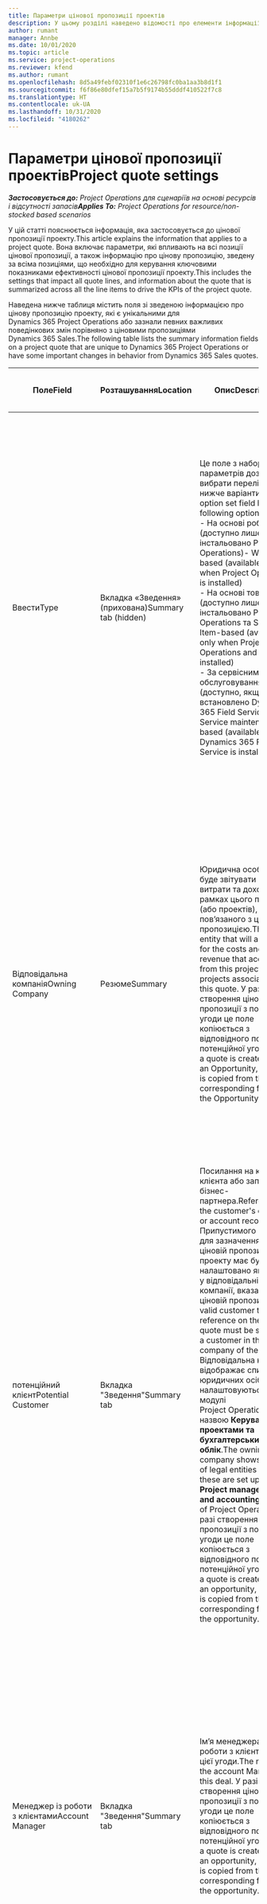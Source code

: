 ```yaml
---
title: Параметри цінової пропозиції проектів
description: У цьому розділі наведено відомості про елементи інформації та параметри, які застосовуються до цінових пропозицій проекту та впливають на них.
author: rumant
manager: Annbe
ms.date: 10/01/2020
ms.topic: article
ms.service: project-operations
ms.reviewer: kfend
ms.author: rumant
ms.openlocfilehash: 8d5a49febf02310f1e6c26798fc0ba1aa3b8d1f1
ms.sourcegitcommit: f6f86e80dfef15a7b5f9174b55dddf410522f7c8
ms.translationtype: HT
ms.contentlocale: uk-UA
ms.lasthandoff: 10/31/2020
ms.locfileid: "4180262"
---
```

# <a name="project-quote-settings"></a><span data-ttu-id="7fa82-103">Параметри цінової пропозиції проектів</span><span class="sxs-lookup"><span data-stu-id="7fa82-103">Project quote settings</span></span>

<span data-ttu-id="7fa82-104">_**Застосовується до:** Project Operations для сценаріїв на основі ресурсів і відсутності запасів_</span><span class="sxs-lookup"><span data-stu-id="7fa82-104">_**Applies To:** Project Operations for resource/non-stocked based scenarios_</span></span>


<span data-ttu-id="7fa82-105">У цій статті пояснюється інформація, яка застосовується до цінової пропозиції проекту.</span><span class="sxs-lookup"><span data-stu-id="7fa82-105">This article explains the information that applies to a project quote.</span></span> <span data-ttu-id="7fa82-106">Вона включає параметри, які впливають на всі позиції цінової пропозиції, а також інформацію про цінову пропозицію, зведену за всіма позиціями, що необхідно для керування ключовими показниками ефективності цінової пропозиції проекту.</span><span class="sxs-lookup"><span data-stu-id="7fa82-106">This includes the settings that impact all quote lines, and information about the quote that is summarized across all the line items to drive the KPIs of the project quote.</span></span>

<span data-ttu-id="7fa82-107">Наведена нижче таблиця містить поля зі зведеною інформацією про цінову пропозицію проекту, які є унікальними для Dynamics 365 Project Operations або зазнали певних важливих поведінкових змін порівняно з ціновими пропозиціями Dynamics 365 Sales.</span><span class="sxs-lookup"><span data-stu-id="7fa82-107">The following table lists the summary information fields on a project quote that are unique to Dynamics 365 Project Operations or have some important changes in behavior from Dynamics 365 Sales quotes.</span></span>

| <span data-ttu-id="7fa82-108">**Поле**</span><span class="sxs-lookup"><span data-stu-id="7fa82-108">**Field**</span></span> | <span data-ttu-id="7fa82-109">**Розташування**</span><span class="sxs-lookup"><span data-stu-id="7fa82-109">**Location**</span></span> | <span data-ttu-id="7fa82-110">**Опис**</span><span class="sxs-lookup"><span data-stu-id="7fa82-110">**Description**</span></span> | <span data-ttu-id="7fa82-111">**Вплив на наступні етапи**</span><span class="sxs-lookup"><span data-stu-id="7fa82-111">**Downstream impact**</span></span> |
| --- | --- | --- | --- |
| <span data-ttu-id="7fa82-112">Ввести</span><span class="sxs-lookup"><span data-stu-id="7fa82-112">Type</span></span> | <span data-ttu-id="7fa82-113">Вкладка «Зведення» (прихована)</span><span class="sxs-lookup"><span data-stu-id="7fa82-113">Summary tab (hidden)</span></span> | <span data-ttu-id="7fa82-114">Це поле з набором параметрів дозволяє вибрати перелічені нижче варіанти.</span><span class="sxs-lookup"><span data-stu-id="7fa82-114">This option set field hash the following options:</span></span></br><span data-ttu-id="7fa82-115">- На основі робіт (доступно лише якщо інстальовано Project Operations)</span><span class="sxs-lookup"><span data-stu-id="7fa82-115">- Work-based (available only when Project Operations is installed)</span></span></br><span data-ttu-id="7fa82-116">- На основі товарів (доступно лише якщо інстальовано Project Operations та Sales)</span><span class="sxs-lookup"><span data-stu-id="7fa82-116">- Item-based (available only when Project Operations and Sales are installed)</span></span></br><span data-ttu-id="7fa82-117">- За сервісним обслуговуванням (доступно, якщо встановлено Dynamics 365 Field Service).</span><span class="sxs-lookup"><span data-stu-id="7fa82-117">- Service maintenance-based (available when Dynamics 365 Field Service is installed)</span></span> | <span data-ttu-id="7fa82-118">У разі використання програми Project Operations для цього поля автоматично встановлюється значення **За типом робіт**.</span><span class="sxs-lookup"><span data-stu-id="7fa82-118">When you use the Project Operations application, the value of this field is automatically set to **Work-based**.</span></span> <span data-ttu-id="7fa82-119">Це класифікує цінову пропозицію як цінову пропозицію на основі проекту.</span><span class="sxs-lookup"><span data-stu-id="7fa82-119">This classifies the quote as a project-based quote.</span></span> <span data-ttu-id="7fa82-120">Цінова пропозиція має бути ціновою пропозицією на основі проекту для забезпечення роботи всіх розширень і функцій за проектом.</span><span class="sxs-lookup"><span data-stu-id="7fa82-120">A quote should be project-based to enable all project-specific extensions and functionality.</span></span> |
| <span data-ttu-id="7fa82-121">Відповідальна компанія</span><span class="sxs-lookup"><span data-stu-id="7fa82-121">Owning Company</span></span> | <span data-ttu-id="7fa82-122">Резюме</span><span class="sxs-lookup"><span data-stu-id="7fa82-122">Summary</span></span> | <span data-ttu-id="7fa82-123">Юридична особа, яка буде звітувати про витрати та доходи в рамках цього проекту (або проектів), пов’язаного з ціновою пропозицією.</span><span class="sxs-lookup"><span data-stu-id="7fa82-123">The legal entity that will account for the costs and revenue that accrues from this project or projects associated with this quote.</span></span> <span data-ttu-id="7fa82-124">У разі створення цінової пропозиції з потенційної угоди це поле копіюється з відповідного поля потенційної угоди.</span><span class="sxs-lookup"><span data-stu-id="7fa82-124">When a quote is created from an Opportunity, this field is copied from the corresponding field on the Opportunity.</span></span> | <span data-ttu-id="7fa82-125">Відповідальна компанія прирівнюється до концепції юридичної особи в модулі Project Operations під назвою **Керування проектами та бухгалтерський облік**.</span><span class="sxs-lookup"><span data-stu-id="7fa82-125">The owning company equates to the concept of legal entity in the **Project management and accounting** module of Project Operations.</span></span> <span data-ttu-id="7fa82-126">Усі витрати та доходи, що виникають у рамках цього проекту, вносяться до головної книги відповідальної компанії.</span><span class="sxs-lookup"><span data-stu-id="7fa82-126">All costs and revenue accrued from this project will be accounted for in the General ledger of the owning company.</span></span> |
| <span data-ttu-id="7fa82-127">потенційний клієнт</span><span class="sxs-lookup"><span data-stu-id="7fa82-127">Potential Customer</span></span> | <span data-ttu-id="7fa82-128">Вкладка "Зведення"</span><span class="sxs-lookup"><span data-stu-id="7fa82-128">Summary tab</span></span> | <span data-ttu-id="7fa82-129">Посилання на компанію клієнта або запис бізнес-партнера.</span><span class="sxs-lookup"><span data-stu-id="7fa82-129">Reference to the customer's company or account record.</span></span> <span data-ttu-id="7fa82-130">Припустимого клієнта для зазначення в ціновій пропозиції проекту має бути налаштовано як клієнта у відповідальній компанії, вказаній у ціновій пропозиції.</span><span class="sxs-lookup"><span data-stu-id="7fa82-130">A valid customer to reference on the project quote must be set up as a customer in the owning company of the quote.</span></span> <span data-ttu-id="7fa82-131">Відповідальна компанія відображає список юридичних осіб, які налаштовуються в модулі Project Operations під назвою **Керування проектами та бухгалтерський облік**.</span><span class="sxs-lookup"><span data-stu-id="7fa82-131">The owning company shows the list of legal entities and these are set up in the **Project management and accounting** module of Project Operations.</span></span> <span data-ttu-id="7fa82-132">У разі створення цінової пропозиції з потенційної угоди це поле копіюється з відповідного поля потенційної угоди.</span><span class="sxs-lookup"><span data-stu-id="7fa82-132">When a quote is created from an opportunity, this field is copied from the corresponding field on the opportunity.</span></span> | <span data-ttu-id="7fa82-133">Грошова одиниця в ціновій пропозиції проекту за замовчуванням залежить від грошової одиниці клієнта.</span><span class="sxs-lookup"><span data-stu-id="7fa82-133">The currency on the project quote is defaulted based on the currency of the customer.</span></span> <span data-ttu-id="7fa82-134">Однак це можна змінити до збереження цінової пропозиції.</span><span class="sxs-lookup"><span data-stu-id="7fa82-134">This can, however, be changed before the quote is saved.</span></span> |
| <span data-ttu-id="7fa82-135">Менеджер із роботи з клієнтами</span><span class="sxs-lookup"><span data-stu-id="7fa82-135">Account Manager</span></span> | <span data-ttu-id="7fa82-136">Вкладка "Зведення"</span><span class="sxs-lookup"><span data-stu-id="7fa82-136">Summary tab</span></span> | <span data-ttu-id="7fa82-137">Ім’я менеджера з роботи з клієнтами для цієї угоди.</span><span class="sxs-lookup"><span data-stu-id="7fa82-137">The name of the account Manager for this deal.</span></span> <span data-ttu-id="7fa82-138">У разі створення цінової пропозиції з потенційної угоди це поле копіюється з відповідного поля потенційної угоди.</span><span class="sxs-lookup"><span data-stu-id="7fa82-138">When a quote is created from an opportunity, this field is copied from the corresponding field on the opportunity.</span></span> | <span data-ttu-id="7fa82-139">Менеджер із роботи з клієнтами відповідає за керування зв’язками з клієнтом до завершення цього проекту.</span><span class="sxs-lookup"><span data-stu-id="7fa82-139">The Account manager is responsible for managing the relationship with the customer through the completion of this project.</span></span> <span data-ttu-id="7fa82-140">З огляду на запис планованого ресурсу, прив’язаного до менеджера з роботи з клієнтами, значення договірного підрозділу за замовчуванням залежить від цінової пропозиції проекту.</span><span class="sxs-lookup"><span data-stu-id="7fa82-140">Based on the bookable resource record tied to the Account manager, the contracting unit defaults on the project quote.</span></span>|
| <span data-ttu-id="7fa82-141">Одиниця для договору</span><span class="sxs-lookup"><span data-stu-id="7fa82-141">Contracting Unit</span></span> | <span data-ttu-id="7fa82-142">Вкладка "Зведення"</span><span class="sxs-lookup"><span data-stu-id="7fa82-142">Summary tab</span></span> | <span data-ttu-id="7fa82-143">Організаційна одиниця, яка відповідає за виконання проекту (або проектів), пов’язаного з цією ціновою пропозицією.</span><span class="sxs-lookup"><span data-stu-id="7fa82-143">The organization unit that is responsible for the delivery of the project or projects associated with this quote.</span></span> <span data-ttu-id="7fa82-144">У разі створення цінової пропозиції з потенційної угоди це поле копіюється з відповідного поля потенційної угоди.</span><span class="sxs-lookup"><span data-stu-id="7fa82-144">When a quote is created from an opportunity, this field is copied from the corresponding field on the opportunity.</span></span> | <span data-ttu-id="7fa82-145">Договірний підрозділ – це відділення компанії, яке виконуватиме проекти після закриття угоди.</span><span class="sxs-lookup"><span data-stu-id="7fa82-145">The contracting unit is the division of the company that will be executing the projects after the deal is closed.</span></span> <span data-ttu-id="7fa82-146">Кожний договірний підрозділ має грошову одиницю, яка використовується для звітування про заплановані та фактичні витрати, які виникають під час реалізації проекту.</span><span class="sxs-lookup"><span data-stu-id="7fa82-146">Every contracting unit has a currency, and this currency is used to report estimated and actual costs incurred during the execution of the project.</span></span> |
| <span data-ttu-id="7fa82-147">Прайс продуктів</span><span class="sxs-lookup"><span data-stu-id="7fa82-147">Product price list</span></span> | <span data-ttu-id="7fa82-148">Вкладка "Зведення"</span><span class="sxs-lookup"><span data-stu-id="7fa82-148">Summary tab</span></span> | <span data-ttu-id="7fa82-149">Це прайс, який використовується для встановлення цін за замовчуванням залежно від позицій на основі продуктів у ціновій пропозиції.</span><span class="sxs-lookup"><span data-stu-id="7fa82-149">This is the price list that is used to default prices on the product-based quote lines.</span></span> <span data-ttu-id="7fa82-150">Список параметрів для цього поля містить список прайсів, у яких грошова одиниця прайса відповідає грошовій одиниці цінової пропозиції.</span><span class="sxs-lookup"><span data-stu-id="7fa82-150">The list of options for this field shows a list of price lists where the price list currency matches the currency on the quote.</span></span> <span data-ttu-id="7fa82-151">У разі створення цінової пропозиції з потенційної угоди це поле копіюється з відповідного поля потенційної угоди.</span><span class="sxs-lookup"><span data-stu-id="7fa82-151">When a quote is created from an opportunity, this field is copied from the corresponding field on the opportunity.</span></span> <span data-ttu-id="7fa82-152">За замовчуванням значення цього поля потенційної угоди встановлюється із запису бізнес-партнера, однак його можна змінити.</span><span class="sxs-lookup"><span data-stu-id="7fa82-152">This field on the opportunity is defaulted from the account record but can be changed.</span></span> | <span data-ttu-id="7fa82-153">У разі успішності цінової пропозиції значення поля копіюється до проектного договору, який буде створено.</span><span class="sxs-lookup"><span data-stu-id="7fa82-153">When a quote is won, the field value is copied to the project contract that is created.</span></span> |
| <span data-ttu-id="7fa82-154">Валюта</span><span class="sxs-lookup"><span data-stu-id="7fa82-154">Currency</span></span> | <span data-ttu-id="7fa82-155">Вкладка "Зведення"</span><span class="sxs-lookup"><span data-stu-id="7fa82-155">Summary tab</span></span> | <span data-ttu-id="7fa82-156">Вказує на грошову одиницю, яка використовуватиметься для звітування про вартість цієї угоди.</span><span class="sxs-lookup"><span data-stu-id="7fa82-156">This indicates the currency that will be used for reporting the value of this deal.</span></span> <span data-ttu-id="7fa82-157">Вона також є грошовою одиницею, у якій клієнту виставляються рахунки за успішною угодою.</span><span class="sxs-lookup"><span data-stu-id="7fa82-157">This is also the currency in which the customer will be invoiced if the deal is won.</span></span> <span data-ttu-id="7fa82-158">У разі створення цінової пропозиції з потенційної угоди це поле копіюється з відповідного поля потенційної угоди.</span><span class="sxs-lookup"><span data-stu-id="7fa82-158">When a quote is created from an opportunity, this field is copied from the corresponding field on the opportunity.</span></span> <span data-ttu-id="7fa82-159">За замовчуванням значення цього поля потенційної угоди встановлюється із запису бізнес-партнера, однак користувач може його змінити.</span><span class="sxs-lookup"><span data-stu-id="7fa82-159">This field on the opportunity defaults from the account record but can be changed by the user.</span></span>  | <span data-ttu-id="7fa82-160">Це поле неможливо відредагувати після збереження цінової пропозиції.</span><span class="sxs-lookup"><span data-stu-id="7fa82-160">After a quote is saved, this field is no longer editable.</span></span> <span data-ttu-id="7fa82-161">Використовується для встановлення значень за замовчуванням для прайсів продуктів і проекту в ціновій пропозиції.</span><span class="sxs-lookup"><span data-stu-id="7fa82-161">This is used to default the product and project price lists on the quote.</span></span> <span data-ttu-id="7fa82-162">Грошова одиниця в ціновій пропозиції має відповідати грошовій одиниці в прайсі.</span><span class="sxs-lookup"><span data-stu-id="7fa82-162">The currency on the quote is used to match the currency on the price list.</span></span> |
| <span data-ttu-id="7fa82-163">Граничне обмеження</span><span class="sxs-lookup"><span data-stu-id="7fa82-163">Not-to-exceed limit</span></span> | <span data-ttu-id="7fa82-164">Вкладка "Зведення"</span><span class="sxs-lookup"><span data-stu-id="7fa82-164">Summary tab</span></span> | <span data-ttu-id="7fa82-165">Указує на узгоджений максимум кінцевої вартості, на яку погоджується клієнт у рамках цієї угоди.</span><span class="sxs-lookup"><span data-stu-id="7fa82-165">This indicates the negotiated cap on the final value that the customer is agreeing to for this deal.</span></span> | <span data-ttu-id="7fa82-166">Цей максимум обчислюється під час виконання та застосовується до всіх позицій і проектів, пов’язаних із цією угодою.</span><span class="sxs-lookup"><span data-stu-id="7fa82-166">This cap is evaluated during execution and is applicable across all line items and projects associated with this deal.</span></span> |
| <span data-ttu-id="7fa82-167">Запитана дата доставки</span><span class="sxs-lookup"><span data-stu-id="7fa82-167">Requested delivery date</span></span> | <span data-ttu-id="7fa82-168">Вкладка "Зведення"</span><span class="sxs-lookup"><span data-stu-id="7fa82-168">Summary tab</span></span> | <span data-ttu-id="7fa82-169">У разі створення цінової пропозиції з потенційної угоди це поле копіюється з відповідного поля потенційної угоди.</span><span class="sxs-lookup"><span data-stu-id="7fa82-169">When a quote is created from an opportunity, this field is copied from the corresponding field on the opportunity.</span></span> | <span data-ttu-id="7fa82-170">Ця дата використовується як кінцева дата для створення розкладів виставлення рахунків.</span><span class="sxs-lookup"><span data-stu-id="7fa82-170">This date is used as the end date for generating invoice schedules.</span></span> |

<span data-ttu-id="7fa82-171">Нижче наведено вкладки та ключові показники ефективності, доступні за ціновою пропозицією проекту, які є унікальними для Project Operations або зазнали певних важливих поведінкових змін порівняно з ціновими пропозиціями Sales.</span><span class="sxs-lookup"><span data-stu-id="7fa82-171">Below are the tabs and KPIs available on a project quote that are unique to Project Operations or have some important changes in behavior from Sales quotes:</span></span>

| <span data-ttu-id="7fa82-172">**Поле**</span><span class="sxs-lookup"><span data-stu-id="7fa82-172">**Field**</span></span> | <span data-ttu-id="7fa82-173">**Розташування**</span><span class="sxs-lookup"><span data-stu-id="7fa82-173">**Location**</span></span> | <span data-ttu-id="7fa82-174">**Опис**</span><span class="sxs-lookup"><span data-stu-id="7fa82-174">**Description**</span></span> |
| --- | --- | --- |
| <span data-ttu-id="7fa82-175">Аналіз прибутковості</span><span class="sxs-lookup"><span data-stu-id="7fa82-175">Profitability analysis</span></span> | <span data-ttu-id="7fa82-176">Вкладка в ціновій пропозиції</span><span class="sxs-lookup"><span data-stu-id="7fa82-176">Tab on the Quote</span></span> | <span data-ttu-id="7fa82-177">На вкладці відображаються наведені нижче показники.</span><span class="sxs-lookup"><span data-stu-id="7fa82-177">The tab shows the following metrics:</span></span></br><span data-ttu-id="7fa82-178">- Загальна оплатна вартість.</span><span class="sxs-lookup"><span data-stu-id="7fa82-178">- Total chargeable cost</span></span></br></br><span data-ttu-id="7fa82-179">- Загальна неоплатна вартість.</span><span class="sxs-lookup"><span data-stu-id="7fa82-179">- Total non-chargeable cost</span></span></br><span data-ttu-id="7fa82-180">- Загальний прибуток.</span><span class="sxs-lookup"><span data-stu-id="7fa82-180">- Total revenue</span></span></br><span data-ttu-id="7fa82-181">- Загальний прибуток (базовий).</span><span class="sxs-lookup"><span data-stu-id="7fa82-181">- Total revenue (base)</span></span></br><span data-ttu-id="7fa82-182">- Валовий дохід.</span><span class="sxs-lookup"><span data-stu-id="7fa82-182">- Gross margin</span></span></br><span data-ttu-id="7fa82-183">- Скоригований валовий дохід.</span><span class="sxs-lookup"><span data-stu-id="7fa82-183">- Adjusted gross margin</span></span>|
| <span data-ttu-id="7fa82-184">Порівняння з очікуванням клієнта</span><span class="sxs-lookup"><span data-stu-id="7fa82-184">Comparison to Customer Expectations</span></span> | <span data-ttu-id="7fa82-185">Вкладка в ціновій пропозиції</span><span class="sxs-lookup"><span data-stu-id="7fa82-185">Tab on the Quote</span></span> | <span data-ttu-id="7fa82-186">На цій вкладці відображаються наведені нижче показники.</span><span class="sxs-lookup"><span data-stu-id="7fa82-186">This tab shows the following metrics:</span></span></br><span data-ttu-id="7fa82-187">- Прогнозоване завершення.</span><span class="sxs-lookup"><span data-stu-id="7fa82-187">- Estimated completion</span></span></br><span data-ttu-id="7fa82-188">- Запитане завершення.</span><span class="sxs-lookup"><span data-stu-id="7fa82-188">- Requested completion</span></span></br><span data-ttu-id="7fa82-189">- Бюджет клієнта.</span><span class="sxs-lookup"><span data-stu-id="7fa82-189">- Customer budget</span></span></br><span data-ttu-id="7fa82-190">- Сума цінової пропозиції.</span><span class="sxs-lookup"><span data-stu-id="7fa82-190">- Quote value</span></span> |
| <span data-ttu-id="7fa82-191">- Аналіз цінової пропозиції.</span><span class="sxs-lookup"><span data-stu-id="7fa82-191">Quote analysis</span></span> | <span data-ttu-id="7fa82-192">Вкладка в ціновій пропозиції</span><span class="sxs-lookup"><span data-stu-id="7fa82-192">Tab on the Quote</span></span> | <span data-ttu-id="7fa82-193">На цій вкладці відображаються зведені відомості про основні ключові показники ефективності для цінової пропозиції проекту, які зазначено нижче.</span><span class="sxs-lookup"><span data-stu-id="7fa82-193">This tab summarizes the following top KPIs for a project quote</span></span></br><span data-ttu-id="7fa82-194">- Порівняння очікувань клієнта щодо бюджету та розкладу.</span><span class="sxs-lookup"><span data-stu-id="7fa82-194">- Comparison to customer expectations for budget and schedule</span></span></br><span data-ttu-id="7fa82-195">- Валовий дохід.</span><span class="sxs-lookup"><span data-stu-id="7fa82-195">- Gross margin</span></span></br><span data-ttu-id="7fa82-196">- Скоригований валовий дохід.</span><span class="sxs-lookup"><span data-stu-id="7fa82-196">- Adjusted gross margin</span></span> |
